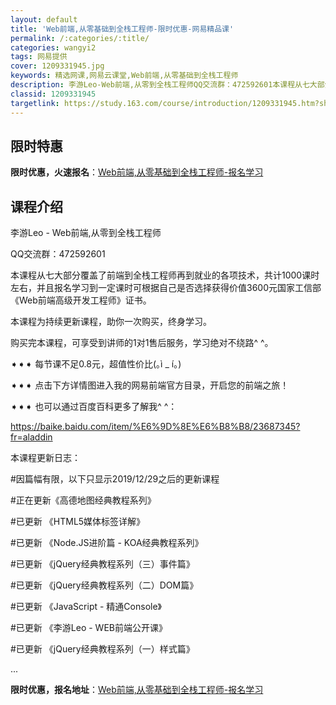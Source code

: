 ```yaml
---
layout: default
title: 'Web前端,从零基础到全栈工程师-限时优惠-网易精品课'
permalink: /:categories/:title/
categories: wangyi2
tags: 网易提供
cover: 1209331945.jpg
keywords: 精选网课,网易云课堂,Web前端,从零基础到全栈工程师
description: 李游Leo-Web前端,从零到全栈工程师QQ交流群：472592601本课程从七大部分覆盖了前端到全栈工程师再到就业的各
classid: 1209331945
targetlink: https://study.163.com/course/introduction/1209331945.htm?share=1&shareId=1025206652&utm_campaign=share&utm_medium=iphoneShare&utm_source=&utm_u=1025206652
---
```


## 限时特惠

**限时优惠，火速报名**：[Web前端,从零基础到全栈工程师-报名学习](https://study.163.com/course/introduction/1209331945.htm?share=1&shareId=1025206652&utm_campaign=share&utm_medium=iphoneShare&utm_source=&utm_u=1025206652)

## 课程介绍

李游Leo - Web前端,从零到全栈工程师

QQ交流群：472592601



本课程从七大部分覆盖了前端到全栈工程师再到就业的各项技术，共计1000课时左右，并且报名学习到一定课时可根据自己是否选择获得价值3600元国家工信部《Web前端高级开发工程师》证书。

本课程为持续更新课程，助你一次购买，终身学习。

购买完本课程，可享受到讲师的1对1售后服务，学习绝对不绕路^ ^。



➧➧➧ 每节课不足0.8元，超值性价比(｡ì _ í｡)

➧➧➧ 点击下方详情图进入我的网易前端官方目录，开启您的前端之旅！

➧➧➧ 也可以通过百度百科更多了解我^ ^：

https://baike.baidu.com/item/%E6%9D%8E%E6%B8%B8/23687345?fr=aladdin



本课程更新日志：

#因篇幅有限，以下只显示2019/12/29之后的更新课程



#正在更新《高德地图经典教程系列》

#已更新 《HTML5媒体标签详解》

#已更新 《Node.JS进阶篇 - KOA经典教程系列》

#已更新 《jQuery经典教程系列（三）事件篇》

#已更新 《jQuery经典教程系列（二）DOM篇》

#已更新 《JavaScript - 精通Console》

#已更新 《李游Leo - WEB前端公开课》

#已更新 《jQuery经典教程系列（一）样式篇》

...

**限时优惠，报名地址**：[Web前端,从零基础到全栈工程师-报名学习](https://study.163.com/course/introduction/1209331945.htm?share=1&shareId=1025206652&utm_campaign=share&utm_medium=iphoneShare&utm_source=&utm_u=1025206652)

